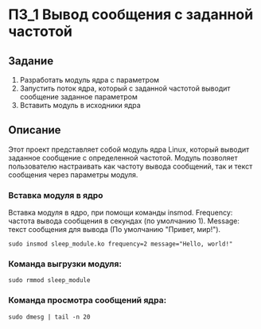 
# ПЗ_1 Вывод сообщения с заданной частотой

## Задание
1) Разработать модуль ядра с параметром
2) Запустить поток ядра, который с заданной частотой выводит сообщение заданное параметром
3) Вставить модуль в исходники ядра

## Описание
Этот проект представляет собой модуль ядра Linux, который выводит заданное сообщение с определенной частотой. Модуль позволяет пользователю настраивать как частоту вывода сообщений, так и текст сообщения через параметры модуля.

### Вставка модуля в ядро
Вставка модуля в ядро, при помощи команды insmod. Frequency: частота вывода сообщения в секундах (по умолчанию 1). Message: текст сообщения для вывода (По умолчанию "Привет, мир!").

```
sudo insmod sleep_module.ko frequency=2 message="Hello, world!"
```

### Команда выгрузки модуля:

```
sudo rmmod sleep_module
```
### Команда просмотра сообщений ядра:
```
sudo dmesg | tail -n 20
```
